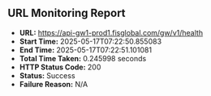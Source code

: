 ## URL Monitoring Report

- **URL:** https://api-gw1-prod1.fisglobal.com/gw/v1/health
- **Start Time:** 2025-05-17T07:22:50.855083
- **End Time:** 2025-05-17T07:22:51.101081
- **Total Time Taken:** 0.245998 seconds
- **HTTP Status Code:** 200
- **Status:** Success
- **Failure Reason:** N/A
